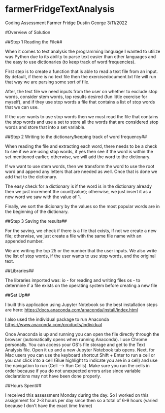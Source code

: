 # farmerFridgeTextAnalysis
Coding Assessment Farmer Fridge Dustin George 3/11/2022


#Overview of Solution

##Step 1 Reading the File##

When it comes to text analysis the programming language I wanted to utilize was Python due to its ability to parse text easier than other languages and the easy to use dictionaries (to keep track of word frequencies). 


First step is to create a function that is able to read a text file from an input. By default, if there is no text file then the exercisedocument.txt file will run that way we are parsing some sort of file.


After, the text file we need inputs from the user on whether to exclude stop words, consider stem words, top results desired (fun little exercise for myself), and if they use stop words a file that contains a list of stop words that we can use.


If the user wants to use stop words then we must read the file that contains the stop words and use a set to store all the words that are considered stop words and store that into a set variable.


##Step 2 Writing to the dictionary/keeping track of word frequency##


When reading the file and extracting each word, there needs to be a check to see if we are using stop words, if yes then see if the word is within the set mentioned earlier; otherwise, we will add the word to the dictionary.


If we want to use stem words, then we transform the word to use the root word and append any letters that are needed as well. Once that is done we add that to the dictionary.


The easy check for a dictionary is if the word is in the dictionary already then we just increment the count(value); otherwise, we just insert it as a new word we saw with the value of 1. 


Finally, we sort the dicionary by the values so the most popular words are in the beginning of the dictionary.

##Step 3 Saving the results##


For the saving, we check if there is a file that exists, if not we create a new file; otherwise, we just create a file with the same file name with an appended number.

We are writing the top 25 or the number that the user inputs. We also write the list of stop words, if the user wants to use stop words, and the original text. 



##Libraries##

The libraries imported was:
io - for reading and writing files
os - to determine if a file exists on the operating system before creating a new file


##Set Up##

I built this application using Jupyter Notebook so the best installation steps are here: 
https://docs.anaconda.com/anaconda/install/index.html

I also used the individual package to run Anaconda
https://www.anaconda.com/products/individual


Once Anaconda is up and running you can open the file directly through the browser (automatically opens when running Anaconda). I use Chrome personally. You can access your OS's file storage and get to the Text Analysis file. Open it up and a new Jupyter Notebook tab opens. Next, for Mac users you can use the keyboard shortcut Shift + Enter to run a cell or you can click into a cell (Blue highlight to indicate you are in a cell) and use the navigation to run (Cell --> Run Cells). Make sure you run the cells in order because if you do not unexpected errors arise since variable declarations may not have been done properly. 



##Hours Spent##


I received this assessment Monday during the day. So I worked on this assignment for 2-3 hours per day since then so a total of 6-9 hours (varied because I don't have the exact time frame)
